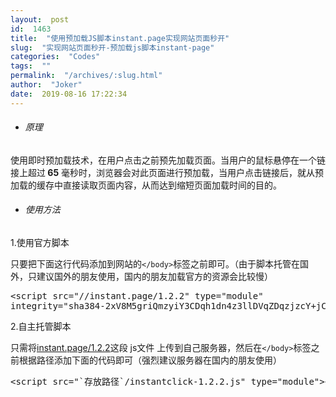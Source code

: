 ```yaml
---
layout:  post
id:  1463
title:  "使用预加载JS脚本instant.page实现网站页面秒开"
slug:  "实现网站页面秒开-预加载js脚本instant-page"
categories:  "Codes"
tags:  ""
permalink:  "/archives/:slug.html"
author:  "Joker"
date:  2019-08-16 17:22:34
---
```




<ul>
 	<li>
<h6>原理</h6>
</li>
</ul>
使用即时预加载技术，在用户点击之前预先加载页面。当用户的鼠标悬停在一个链接上超过<strong> 65</strong> 毫秒时，浏览器会对此页面进行预加载，当用户点击链接后，就从预加载的缓存中直接读取页面内容，从而达到缩短页面加载时间的目的。
<ul>
 	<li>
<h6>使用方法</h6>
</li>
</ul>
1.使用官方脚本

只要把下面这行代码添加到网站的<code>&lt;/body&gt;</code>标签之前即可。（由于脚本托管在国外，只建议国外的朋友使用，国内的朋友加载官方的资源会比较慢）
<pre class="prettyprint">&lt;script src="//instant.page/1.2.2" type="module" 
integrity="sha384-2xV8M5griQmzyiY3CDqh1dn4z3llDVqZDqzjzcY+jCBCk/a5fXJmuZ/40JJAPeoU"&gt;&lt;/script&gt;</pre>
2.自主托管脚本

只需将<a href="http://instant.page/1.2.2" target="_blank" rel="noopener noreferrer">instant.page/1.2.2</a>这段 js文件 上传到自己服务器，然后在<code>&lt;/body&gt;</code>标签之前根据路径添加下面的代码即可（强烈建议服务器在国内的朋友使用）
<pre class="prettyprint">&lt;script src="`存放路径`/instantclick-1.2.2.js" type="module"&gt;&lt;/script&gt;</pre>
&nbsp;